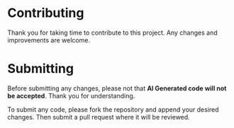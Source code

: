 # Contributing
Thank you for taking time to contribute to this project. Any changes and improvements are welcome.

# Submitting
Before submitting any changes, please not that **AI Generated code will not be accepted**. Thank you for understanding.

To submit any code, please fork the repository and append your desired changes. Then submit a pull request where it will be reviewed.
